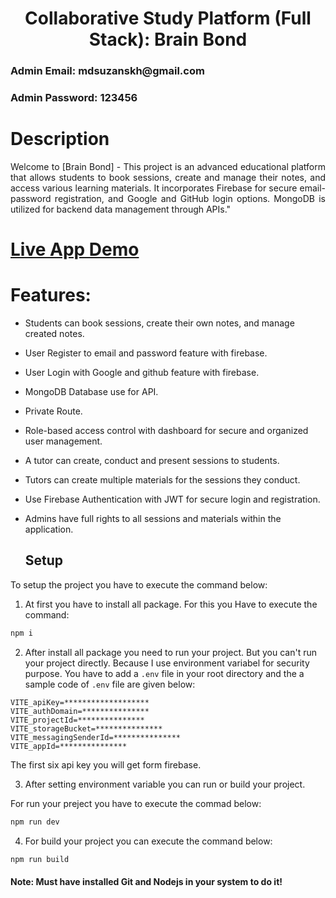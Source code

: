 <h1 align="center">Collaborative Study Platform (Full Stack): Brain Bond</h1>

<h3 align="justify">
    Admin Email: mdsuzanskh@gmail.com
</h3>
<h3 align="justify">    
    Admin Password: 123456
</h3>


# Description
<p align="justify">
    Welcome to [Brain Bond] - This project is an advanced educational platform that allows students to book sessions, create and manage their notes, and access various learning materials. It incorporates Firebase for secure email-password registration, and Google and GitHub login options. MongoDB is utilized for backend data management through APIs."
</p>

# <a href="https://brainbond-e920d.web.app" target="_blank">Live App Demo</a>
 
# Features:
- Students can book sessions, create their own notes, and manage created notes.
- User Register to email and password feature with firebase.
- User Login with Google and github feature with firebase.
- MongoDB Database use for API.
- Private Route.
- Role-based access control with dashboard for secure and organized user management.
- A tutor can create, conduct and present sessions to students.
- Tutors can create multiple materials for the sessions they conduct.
- Use Firebase Authentication with JWT for secure login and registration.
- Admins have full rights to all sessions and materials within the application.

  ## Setup

To setup the project you have to execute the command below:

1. At first you have to install all package. For this you Have to execute the command:

```sh
npm i
```

2. After install all package you need to run your project. But you can't run your project directly. Because I use environment variabel for security purpose. You have to add a `.env` file in your root directory and the a sample code of `.env` file are given below:

```.env
VITE_apiKey=*******************
VITE_authDomain=***************
VITE_projectId=***************
VITE_storageBucket=***************
VITE_messagingSenderId=***************
VITE_appId=***************
```

The first six api key you will get form firebase.

3. After setting environment variable you can run or build your project.

For run your preject you have to execute the commad below:

```sh
npm run dev
```

4. For build your project you can execute the command below:

```sh
npm run build
```

#### Note: Must have installed Git and Nodejs in your system to do it!
